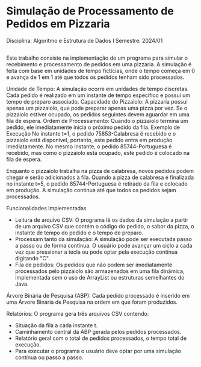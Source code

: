 # Simulação de Processamento de Pedidos em Pizzaria
Disciplina: Algoritmo e Estrutura de Dados I
Semestre: 2024/01
##
Este trabalho consiste na implementação de um programa para simular o recebimento e processamento de pedidos em uma pizzaria. A simulação é feita com base em unidades de tempo fictícias, onde o tempo começa em 0 e avança de 1 em 1 até que todos os pedidos tenham sido processados.

Unidade de Tempo: A simulação ocorre em unidades de tempo discretas. Cada pedido é realizado em um instante de tempo específico e possui um tempo de preparo associado.
Capacidade do Pizzaiolo: A pizzaria possui apenas um pizzaiolo, que pode preparar apenas uma pizza por vez. Se o pizzaiolo estiver ocupado, os pedidos seguintes devem aguardar em uma fila de espera.
Ordem de Processamento: Quando o pizzaiolo termina um pedido, ele imediatamente inicia o próximo pedido da fila.
Exemplo de Execução
No instante t=1, o pedido 75853-Calabresa é recebido e o pizzaiolo está disponível, portanto, este pedido entra em produção imediatamente. No mesmo instante, o pedido 85744-Portuguesa é recebido, mas como o pizzaiolo está ocupado, este pedido é colocado na fila de espera.

Enquanto o pizzaiolo trabalha na pizza de calabresa, novos pedidos podem chegar e serão adicionados à fila. Quando a pizza de calabresa é finalizada no instante t=5, o pedido 85744-Portuguesa é retirado da fila e colocado em produção. A simulação continua até que todos os pedidos sejam processados.

Funcionalidades Implementadas
- Leitura de arquivo CSV: O programa lê os dados da simulação a partir de um arquivo CSV que contém o código do pedido, o sabor da pizza, o instante de tempo do pedido e o tempo de preparo.
- Processam tanto da simulação: A simulação pode ser executada passo a passo ou de forma contínua. O usuário pode avançar um ciclo a cada vez que pressionar a tecla <ENTER> ou pode optar pela execução contínua digitando "C".
- Fila de pedidos: Os pedidos que não podem ser imediatamente processados pelo pizzaiolo são armazenados em uma fila dinâmica, implementada sem o uso de ArrayList ou estruturas semelhantes do Java.

Árvore Binária de Pesquisa (ABP): Cada pedido processado é inserido em uma Árvore Binária de Pesquisa na ordem em que foram produzidos.

Relatórios: O programa gera três arquivos CSV contendo:

- Situação da fila a cada instante t.
- Caminhamento central da ABP gerada pelos pedidos processados.
- Relatório geral com o total de pedidos processados, o tempo total de execução.
- Para executar o programa o usuário deve optar por uma simulação contínua ou passo a passo. 


